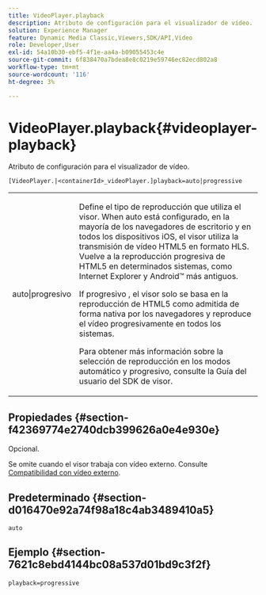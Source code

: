 ```yaml
---
title: VideoPlayer.playback
description: Atributo de configuración para el visualizador de vídeo.
solution: Experience Manager
feature: Dynamic Media Classic,Viewers,SDK/API,Video
role: Developer,User
exl-id: 54a10b30-ebf5-4f1e-aa4a-b09055453c4e
source-git-commit: 6f838470a7bdea8e8c0219e59746ec82ecd802a8
workflow-type: tm+mt
source-wordcount: '116'
ht-degree: 3%

---
```


# VideoPlayer.playback{#videoplayer-playback}

Atributo de configuración para el visualizador de vídeo.

`[VideoPlayer.|<containerId>_videoPlayer.]playback=auto|progressive`

<table id="table_C616483932C2482CA9794DDD7313FD7C"> 
 <tbody> 
  <tr> 
   <td colname="col1"> <p> <span class="codeph"> auto|progresivo</span> </p> </td> 
   <td colname="col2"> <p> Define el tipo de reproducción que utiliza el visor. When <span class="codeph"> auto</span> está configurado, en la mayoría de los navegadores de escritorio y en todos los dispositivos iOS, el visor utiliza la transmisión de vídeo HTML5 en formato HLS. Vuelve a la reproducción progresiva de HTML5 en determinados sistemas, como Internet Explorer y Android™ más antiguos. </p> <p>If <span class="codeph"> progresivo</span> , el visor solo se basa en la reproducción de HTML5 como admitida de forma nativa por los navegadores y reproduce el vídeo progresivamente en todos los sistemas. </p> <p>Para obtener más información sobre la selección de reproducción en los modos automático y progresivo, consulte la Guía del usuario del SDK de visor. </p> </td> 
  </tr> 
 </tbody> 
</table>

## Propiedades {#section-f42369774e2740dcb399626a0e4e930e}

Opcional.

Se omite cuando el visor trabaja con vídeo externo. Consulte [Compatibilidad con vídeo externo](../../../c-html5-s7-aem-asset-viewers/c-html5-video-reference/r-html5-video-viewer-20-external-video-support.md#concept-22c67fee43274a29b28ee16770b1b1f3).

## Predeterminado {#section-d016470e92a74f98a18c4ab3489410a5}

`auto`

## Ejemplo {#section-7621c8ebd4144bc08a537d01bd9c3f2f}

```
playback=progressive
```
